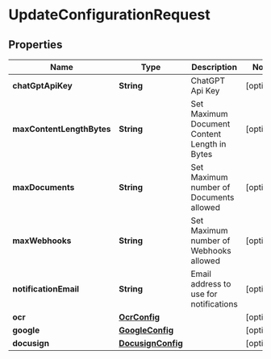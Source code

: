 

# UpdateConfigurationRequest


## Properties

| Name | Type | Description | Notes |
|------------ | ------------- | ------------- | -------------|
|**chatGptApiKey** | **String** | ChatGPT Api Key |  [optional] |
|**maxContentLengthBytes** | **String** | Set Maximum Document Content Length in Bytes |  [optional] |
|**maxDocuments** | **String** | Set Maximum number of Documents allowed |  [optional] |
|**maxWebhooks** | **String** | Set Maximum number of Webhooks allowed |  [optional] |
|**notificationEmail** | **String** | Email address to use for notifications |  [optional] |
|**ocr** | [**OcrConfig**](OcrConfig.md) |  |  [optional] |
|**google** | [**GoogleConfig**](GoogleConfig.md) |  |  [optional] |
|**docusign** | [**DocusignConfig**](DocusignConfig.md) |  |  [optional] |



